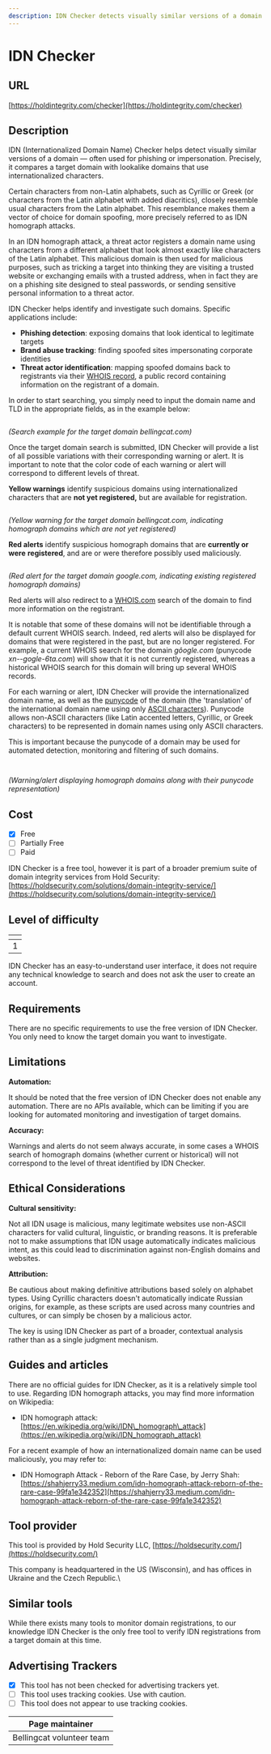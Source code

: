 ```yaml
---
description: IDN Checker detects visually similar versions of a domain.
---
```


# IDN Checker

## URL

[https://holdintegrity.com/checker](https://holdintegrity.com/checker)

## Description

IDN (Internationalized Domain Name) Checker helps detect visually similar versions of a domain — often used for phishing or impersonation. Precisely, it compares a target domain with lookalike domains that use internationalized characters.

Certain characters from non-Latin alphabets, such as Cyrillic or Greek (or characters from the Latin alphabet with added diacritics), closely resemble usual characters from the Latin alphabet. This resemblance makes them a vector of choice for domain spoofing, more precisely referred to as IDN homograph attacks.

In an IDN homograph attack, a threat actor registers a domain name using characters from a different alphabet that look almost exactly like characters of the Latin alphabet. This malicious domain is then used for malicious purposes, such as tricking a target into thinking they are visiting a trusted website or exchanging emails with a trusted address, when in fact they are on a phishing site designed to steal passwords, or sending sensitive personal information to a threat actor.

IDN Checker helps identify and investigate such domains. Specific applications include:

* **Phishing detection**: exposing domains that look identical to legitimate targets
* **Brand abuse tracking**: finding spoofed sites impersonating corporate identities
* **Threat actor identification**: mapping spoofed domains back to registrants via their [WHOIS record](https://bellingcat.gitbook.io/toolkit/more/all-tools/domaintools-whois-lookup), a public record containing information on the registrant of a domain.

In order to start searching, you simply need to input the domain name and TLD in the appropriate fields, as in the example below:

<figure><img src=".gitbook/assets/IDNchecker1.png" alt=""><figcaption></figcaption></figure>

_(Search example for the target domain bellingcat.com)_

Once the target domain search is submitted, IDN Checker will provide a list of all possible variations with their corresponding warning or alert. It is important to note that the color code of each warning or alert will correspond to different levels of threat.

**Yellow warnings** identify suspicious domains using internationalized characters that are **not yet registered,** but are available for registration.

<figure><img src=".gitbook/assets/IDNchecker2.png" alt=""><figcaption></figcaption></figure>

_(Yellow warning for the target domain bellingcat.com, indicating homograph domains which are not yet registered)_

**Red alerts** identify suspicious homograph domains that are **currently or were** **registered**, and are or were therefore possibly used maliciously.

<figure><img src=".gitbook/assets/IDNchecker3.png" alt=""><figcaption></figcaption></figure>

_(Red alert for the target domain google.com, indicating existing registered homograph domains)_

Red alerts will also redirect to a [WHOIS.com](https://www.whois.com/) search of the domain to find more information on the registrant.

It is notable that some of these domains will not be identifiable through a default current WHOIS search. Indeed, red alerts will also be displayed for domains that were registered in the past, but are no longer registered. For example, a current WHOIS search for the domain _gôogle.com_ (punycode _xn--gogle-6ta.com_) will show that it is not currently registered, whereas a historical WHOIS search for this domain will bring up several WHOIS records.

For each warning or alert, IDN Checker will provide the internationalized domain name, as well as the [punycode](https://en.wikipedia.org/wiki/Punycode) of the domain (the 'translation' of the international domain name using only [ASCII characters](https://en.wikipedia.org/wiki/ASCII#Character_set)). Punycode allows non-ASCII characters (like Latin accented letters, Cyrillic, or Greek characters) to be represented in domain names using only ASCII characters.

This is important because the punycode of a domain may be used for automated detection, monitoring and filtering of such domains.

<div><figure><img src=".gitbook/assets/IDNchecker4.png" alt=""><figcaption></figcaption></figure> <figure><img src=".gitbook/assets/IDNchecker5.png" alt=""><figcaption></figcaption></figure></div>

_(Warning/alert displaying homograph domains along with their punycode representation)_



## Cost

* [x] Free
* [ ] Partially Free
* [ ] Paid

IDN Checker is a free tool, however it is part of a broader premium suite of domain integrity services from Hold Security: [https://holdsecurity.com/solutions/domain-integrity-service/](https://holdsecurity.com/solutions/domain-integrity-service/)



## Level of difficulty

<table><thead><tr><th data-type="rating" data-max="5"></th></tr></thead><tbody><tr><td>1</td></tr></tbody></table>

IDN Checker has an easy-to-understand user interface, it does not require any technical knowledge to search and does not ask the user to create an account.



## Requirements

There are no specific requirements to use the free version of IDN Checker. You only need to know the target domain you want to investigate.



## Limitations

**Automation:**

It should be noted that the free version of IDN Checker does not enable any automation. There are no APIs available, which can be limiting if you are looking for automated monitoring and investigation of target domains.

**Accuracy:**

Warnings and alerts do not seem always accurate, in some cases a WHOIS search of homograph domains (whether current or historical) will not correspond to the level of threat identified by IDN Checker.



## Ethical Considerations

**Cultural sensitivity:**

Not all IDN usage is malicious, many legitimate websites use non-ASCII characters for valid cultural, linguistic, or branding reasons. It is preferable not to make assumptions that IDN usage automatically indicates malicious intent, as this could lead to discrimination against non-English domains and websites.

**Attribution:**

Be cautious about making definitive attributions based solely on alphabet types. Using Cyrillic characters doesn't automatically indicate Russian origins, for example, as these scripts are used across many countries and cultures, or can simply be chosen by a malicious actor.

The key is using IDN Checker as part of a broader, contextual analysis rather than as a single judgment mechanism.



## Guides and articles

There are no official guides for IDN Checker, as it is a relatively simple tool to use. Regarding IDN homograph attacks, you may find more information on Wikipedia:

* IDN homograph attack: [https://en.wikipedia.org/wiki/IDN\_homograph\_attack](https://en.wikipedia.org/wiki/IDN_homograph_attack)

For a recent example of how an internationalized domain name can be used maliciously, you may refer to:

* IDN Homograph Attack - Reborn of the Rare Case, by Jerry Shah: [https://shahjerry33.medium.com/idn-homograph-attack-reborn-of-the-rare-case-99fa1e342352](https://shahjerry33.medium.com/idn-homograph-attack-reborn-of-the-rare-case-99fa1e342352)

## Tool provider

This tool is provided by Hold Security LLC, [https://holdsecurity.com/](https://holdsecurity.com/)

This company is headquartered in the US (Wisconsin), and has offices in Ukraine and the Czech Republic.\


## Similar tools

While there exists many tools to monitor domain registrations, to our knowledge IDN Checker is the only free tool to verify IDN registrations from a target domain at this time.



## Advertising Trackers

* [x] This tool has not been checked for advertising trackers yet.
* [ ] This tool uses tracking cookies. Use with caution.
* [ ] This tool does not appear to use tracking cookies.

| Page maintainer           |
| ------------------------- |
| Bellingcat volunteer team |
